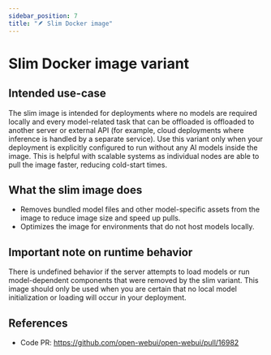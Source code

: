 ```yaml
---
sidebar_position: 7
title: "🪶 Slim Docker image"
---
```


# Slim Docker image variant

## Intended use-case
The slim image is intended for deployments where no models are required locally and every model-related task that can be offloaded is offloaded to another server or external API (for example, cloud deployments where inference is handled by a separate service). Use this variant only when your deployment is explicitly configured to run without any AI models inside the image. This is helpful with scalable systems as individual nodes are able to pull the image faster, reducing cold-start times.

## What the slim image does
- Removes bundled model files and other model-specific assets from the image to reduce image size and speed up pulls.
- Optimizes the image for environments that do not host models locally.

## Important note on runtime behavior
There is undefined behavior if the server attempts to load models or run model-dependent components that were removed by the slim variant. This image should only be used when you are certain that no local model initialization or loading will occur in your deployment.

## References
- Code PR: https://github.com/open-webui/open-webui/pull/16982
